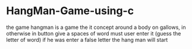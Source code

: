 # HangMan-Game-using-c
the game hangman is a game the it concept around a body on gallows, in otherwise in button give a spaces of word must user enter it (guess the letter of word) if he was enter a false letter the hang man will start  
